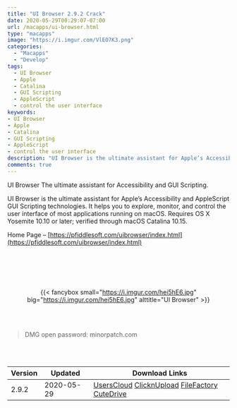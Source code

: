 ```yaml
---
title: "UI Browser 2.9.2 Crack"
date: 2020-05-29T00:29:07-07:00
url: /macapps/ui-browser.html
type: "macapps"
image: "https://i.imgur.com/VlEO7K3.png"
categories:
  - "Macapps"
  - "Develop"
tags:
  - UI Browser
  - Apple
  - Catalina
  - GUI Scripting
  - AppleScript
  - control the user interface
keywords:
- UI Browser
- Apple
- Catalina
- GUI Scripting
- AppleScript
- control the user interface
description: "UI Browser is the ultimate assistant for Apple’s Accessibility and AppleScript GUI Scripting technologies"
comments: true
---
```


UI Browser The ultimate assistant for Accessibility and GUI Scripting.

UI Browser is the ultimate assistant for Apple’s Accessibility and AppleScript GUI Scripting technologies. It helps you to explore, monitor, and control the user interface of most applications running on macOS. Requires OS X Yosemite 10.10 or later; verified through macOS Catalina 10.15.



Home Page – [https://pfiddlesoft.com/uibrowser/index.html](https://pfiddlesoft.com/uibrowser/index.html)

<br/>
<br/>
<script async src="https://pagead2.googlesyndication.com/pagead/js/adsbygoogle.js"></script>
<ins class="adsbygoogle"
     style="display:block; text-align:center;"
     data-ad-layout="in-article"
     data-ad-format="fluid"
     data-ad-client="ca-pub-8746275014476192"
     data-ad-slot="5144997159"></ins>
<script>
     (adsbygoogle = window.adsbygoogle || []).push({});
</script>
<br/>
<br/>


<center>

{{< fancybox small="https://i.imgur.com/hei5hE6.jpg" big="https://i.imgur.com/hei5hE6.jpg" alttitle="UI Browser" >}}

</center>

<br/>
<br/>


> DMG open password: minorpatch.com

<br/>

<br/>
<div id="history_version" class="history_version">

| Version | Updated | Download Links |
| ---- | ---- | ---- |
| 2.9.2 | 2020-05-29 | [UsersCloud](https://ouo.io/rjcu3i)   [ClicknUpload](https://ouo.io/SD7o9l)   [FileFactory](https://ouo.io/on0d1g)   [CuteDrive](https://ouo.io/UaaavQ) |

</div>
